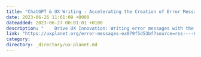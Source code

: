 ```yaml
---
title: "ChatGPT & UX Writing - Accelerating the Creation of Error Messages in Product Design"
date: 2023-06-26 11:01:09 +0000
dateadded: 2023-06-27 00:01:01 +0100
description: "    Drive UX Innovation: Writing error messages with the Help of ChatGPT  Continue reading on UX Planet »  "
link: "https://uxplanet.org/error-messages-ea079f5d53bf?source=rss----819cc2aaeee0---4"
category:
directory: _directory/ux-planet.md
---
```

